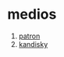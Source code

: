 # medios
1. [patron](https://grb10.github.io/medios/patron_1)
2. [kandisky](https://grb10.github.io/medios/kandisky)
